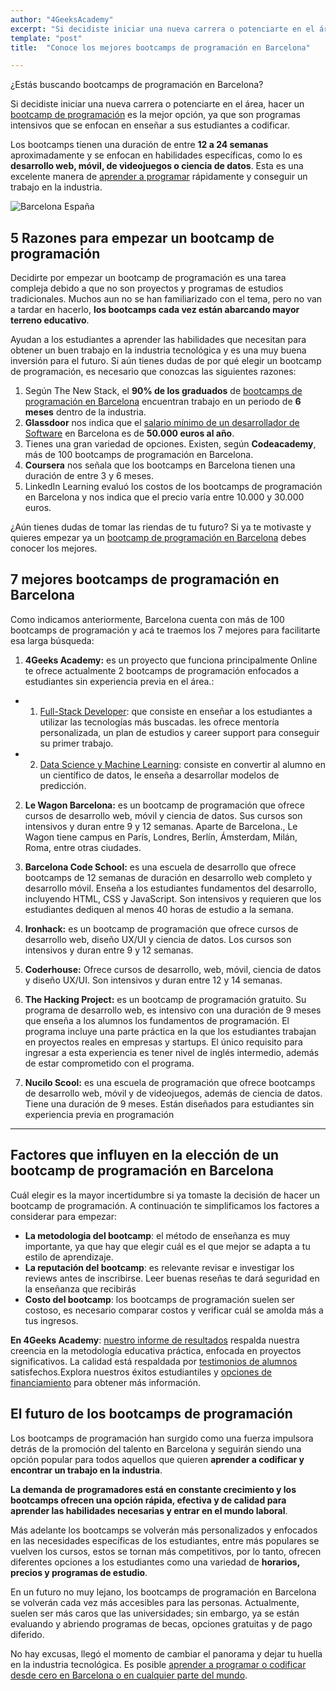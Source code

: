 ```yaml
---
author: "4GeeksAcademy"
excerpt: "Si decidiste iniciar una nueva carrera o potenciarte en el área, hacer un bootcamp de programación es la mejor opción"
template: "post"
title:  "Conoce los mejores bootcamps de programación en Barcelona"

---
```


¿Estás buscando bootcamps de programación en Barcelona? 

Si decidiste iniciar una nueva carrera o potenciarte en el área, hacer un [bootcamp de programación](https://4geeksacademy.com/es/bootcamp-de-programacion/estudiar-en-un-bootcamp-de-programacion) es la mejor opción, ya que son programas intensivos que se enfocan en enseñar a sus estudiantes a codificar. 

Los bootcamps tienen una duración de entre **12 a 24 semanas** aproximadamente y se enfocan en habilidades específicas, como lo es **desarrollo web, móvil, de videojuegos o ciencia de datos**. Esta es una excelente manera de [aprender a programar](https://4geeksacademy.com/es/aprender-a-programar/aprender-a-programar-desde-cero) rápidamente y conseguir un trabajo en la industria. 

![Barcelona España](https://breathecode.herokuapp.com/v1/media/file/barcelona-spain-landscape-jpg)

## 5 Razones para empezar un bootcamp de programación 

Decidirte por empezar un bootcamp de programación es una tarea compleja debido a que no son proyectos y programas de estudios tradicionales.  Muchos aun no se han familiarizado con el tema, pero no van a tardar en hacerlo, **los bootcamps cada vez están abarcando mayor terreno educativo**. 

Ayudan a los estudiantes a aprender las habilidades que necesitan para obtener un buen trabajo en la industria tecnológica y es una muy buena inversión para el futuro. Si aún tienes dudas de por qué elegir un bootcamp de programación, es necesario que conozcas las siguientes razones: 

1. Según The New Stack, el **90% de los graduados** de [bootcamps de programación en Barcelona](https://4geeksacademy.com/us/coding-campus/coding-bootcamp-barcelona-spain) encuentran trabajo en un periodo de **6 meses** dentro de la industria. 
2. **Glassdoor** nos indica que el [salario mínimo de un desarrollador de Software](https://4geeksacademy.com/es/cuanto-gana-un-programador/cuanto-gana-un-programador) en Barcelona es de **50.000 euros al año**. 
3. Tienes una gran variedad de opciones. Existen, según **Codeacademy**, más de 100 bootcamps de programación en Barcelona. 
4. **Coursera** nos señala que los bootcamps en Barcelona tienen una duración de entre 3 y 6 meses. 
5. LinkedIn Learning evaluó los costos de los bootcamps de programación en Barcelona y nos indica que el precio varía entre 10.000 y 30.000 euros. 

¿Aún tienes dudas de tomar las riendas de tu futuro? Si ya te motivaste y quieres empezar ya un [bootcamp de programación en Barcelona]() debes conocer los mejores. 

## 7 mejores bootcamps de programación en Barcelona
Como indicamos anteriormente, Barcelona cuenta con más de 100 bootcamps de programación y acá te traemos los 7 mejores para facilitarte esa larga búsqueda: 

1. **4Geeks Academy:** es un proyecto que funciona principalmente Online te ofrece actualmente 2 bootcamps de programación enfocados a estudiantes sin experiencia previa en el área.:
- 1. [Full-Stack Developer](https://4geeksacademy.com/es/coding-bootcamps/desarrollador-full-stack?lang=es):  que consiste en enseñar a los estudiantes a utilizar las tecnologías más buscadas.
 les ofrece mentoría personalizada, un plan de estudios y career support para conseguir su primer trabajo.
- 2. [Data Science y Machine Learning](https://4geeksacademy.com/es/coding-bootcamps/curso-datascience-machine-learning): consiste en convertir al alumno en un científico de datos, le enseña a desarrollar modelos de predicción.

2. **Le Wagon Barcelona:** es un bootcamp de programación que ofrece cursos de desarrollo web, móvil y ciencia de datos. Sus cursos son intensivos y duran entre 9 y 12 semanas. Aparte de Barcelona., Le Wagon tiene campus en París, Londres, Berlín, Ámsterdam, Milán, Roma, entre otras ciudades.

3. **Barcelona Code School:** es una escuela de desarrollo que ofrece bootcamps de 12 semanas de duración en desarrollo web completo y desarrollo móvil. Enseña a los estudiantes fundamentos del desarrollo, incluyendo HTML, CSS y JavaScript. Son intensivos y requieren que los estudiantes dediquen al menos 40 horas de estudio a la semana. 

4. **Ironhack:** es un bootcamp de programación que ofrece cursos de desarrollo web, diseño UX/UI y ciencia de datos. Los cursos son intensivos y duran entre 9 y 12 semanas.

5. **Coderhouse:** Ofrece cursos de desarrollo, web, móvil, ciencia de datos y diseño UX/UI. Son intensivos y duran entre 12 y 14 semanas. 
 
6. **The Hacking Project:** es un bootcamp de programación gratuito. Su programa de desarrollo web, es intensivo con una duración de 9 meses que enseña a los alumnos los fundamentos de programación. El programa incluye una parte práctica en la que los estudiantes trabajan en proyectos reales en empresas y startups.  El único requisito para ingresar a esta experiencia es tener nivel de inglés intermedio, además de estar comprometido con el programa. 
 
7. **Nucilo Scool:** es una escuela de programación que ofrece bootcamps de desarrollo web, móvil y de videojuegos, además de ciencia de datos. Tiene una duración de 9 meses. Están diseñados para estudiantes sin experiencia previa en programación

---

## Factores que influyen en la elección de un bootcamp de programación en Barcelona

Cuál elegir es la mayor incertidumbre si ya tomaste la decisión de hacer un bootcamp de programación. A continuación te simplificamos los factores a considerar para empezar: 

- **La metodologia del bootcamp**: el método de enseñanza es muy importante, ya que hay que elegir cuál es el que mejor se adapta a tu estilo de aprendizaje. 
- **La reputación del bootcamp**: es relevante revisar e investigar los reviews antes de inscribirse. Leer buenas reseñas te dará seguridad en la enseñanza que recibirás 
- **Costo del bootcamp**: los bootcamps de programación suelen ser costoso, es necesario comparar costos y verificar cuál se amolda más a tus ingresos. 

**En 4Geeks Academy**: [nuestro informe de resultados](https://4geeksacademy.com/es/resultados) respalda nuestra creencia en la metodología educativa práctica, enfocada en proyectos significativos. La calidad está respaldada por [testimonios de alumnos](https://4geeksacademy.com/es/testimonios) satisfechos.Explora nuestros éxitos estudiantiles y [opciones de financiamiento](https://4geeksacademy.com/es/financiacion) para obtener más información.


## El futuro de los bootcamps de programación 
Los bootcamps de programación han surgido como una fuerza impulsora detrás de la promoción del talento en Barcelona y seguirán siendo una opción popular para todos aquellos que quieren **aprender a codificar y encontrar un trabajo en la industria**. 

**La demanda de programadores está en constante crecimiento y los bootcamps ofrecen una opción rápida, efectiva y de calidad para aprender las habilidades necesarias y entrar en el mundo laboral**. 

Más adelante los bootcamps se volverán más personalizados y enfocados en las necesidades específicas de los estudiantes, entre más populares se vuelven los cursos, estos se tornan más competitivos, por lo tanto, ofrecen diferentes opciones a los estudiantes como una variedad de **horarios, precios y programas de estudio**. 

En un futuro no muy lejano, los bootcamps de programación en Barcelona se volverán cada vez más accesibles para las personas. Actualmente, suelen ser más caros que las universidades; sin embargo, ya se están evaluando y abriendo programas de becas, opciones gratuitas y de pago diferido. 

No hay excusas, llegó el momento de cambiar el panorama y dejar tu huella en la industria tecnológica. Es posible [aprender a programar o codificar desde cero en Barcelona o en cualquier parte del mundo](https://4geeksacademy.com/es/coding-campus/online-bootcamp-programacion?lang=es). 



